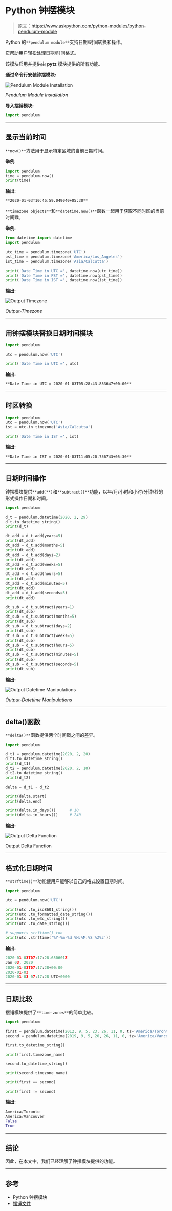 # Python 钟摆模块

> 原文：<https://www.askpython.com/python-modules/python-pendulum-module>

Python 的`**pendulum module**`支持日期/时间转换和操作。

它帮助用户轻松处理日期/时间格式。

该模块启用并提供由 **pytz** 模块提供的所有功能。

**通过命令行安装钟摆模块:**

![Pendulum Module Installation](img/8604ed3831e5d3cfb151f5ab68ae713a.png)

*Pendulum Module Installation*

**导入摆锤模块:**

```py
import pendulum
```

* * *

## 显示当前时间

`**now()**`方法用于显示特定区域的当前日期时间。

**举例**:

```py
import pendulum
time = pendulum.now()  
print(time)

```

**输出:**

`**2020-01-03T10:46:59.049040+05:30**`

`**timezone objects**`和`**datetime.now()**`函数一起用于获取不同时区的当前时间戳。

**举例:**

```py
from datetime import datetime
import pendulum

utc_time = pendulum.timezone('UTC')
pst_time = pendulum.timezone('America/Los_Angeles')
ist_time = pendulum.timezone('Asia/Calcutta')

print('Date Time in UTC =', datetime.now(utc_time))
print('Date Time in PST =', datetime.now(pst_time))
print('Date Time in IST =', datetime.now(ist_time))

```

**输出:**

![Output Timezone](img/b6f92d87a3befaa1ca3c58fd20706322.png)

*Output-Timezone*

* * *

## 用钟摆模块替换日期时间模块

```py
import pendulum

utc = pendulum.now('UTC')

print('Date Time in UTC =', utc)

```

**输出:**

`**Date Time in UTC = 2020-01-03T05:28:43.853647+00:00**`

* * *

## 时区转换

```py
import pendulum
utc = pendulum.now('UTC')
ist = utc.in_timezone('Asia/Calcutta')

print('Date Time in IST =', ist)

```

**输出:**

`**Date Time in IST = 2020-01-03T11:05:20.756743+05:30**` 

* * *

## 日期时间操作

钟摆模块提供`**add(**)`和`**subtract()**`功能，以年/月/小时和小时/分钟/秒的形式操作日期和时间。

```py
import pendulum

d_t = pendulum.datetime(2020, 2, 29)
d_t.to_datetime_string()
print(d_t)

dt_add = d_t.add(years=5)
print(dt_add)
dt_add = d_t.add(months=5)
print(dt_add)
dt_add = d_t.add(days=2)
print(dt_add)
dt_add = d_t.add(weeks=5)
print(dt_add)
dt_add = d_t.add(hours=5)
print(dt_add)
dt_add = d_t.add(minutes=5)
print(dt_add)
dt_add = d_t.add(seconds=5)
print(dt_add)

dt_sub = d_t.subtract(years=1)
print(dt_sub)
dt_sub = d_t.subtract(months=5)
print(dt_sub)
dt_sub = d_t.subtract(days=2)
print(dt_sub)
dt_sub = d_t.subtract(weeks=5)
print(dt_sub)
dt_sub = d_t.subtract(hours=5)
print(dt_sub)
dt_sub = d_t.subtract(minutes=5)
print(dt_sub)
dt_sub = d_t.subtract(seconds=5)
print(dt_sub)

```

**输出:**

![Output Datetime Manipulations](img/00e8984d5c1541d3eea04fb943917d91.png)

*Output-Datetime Manipulations*

* * *

## delta()函数

`**delta()**`函数提供两个时间戳之间的差异。

```py
import pendulum

d_t1 = pendulum.datetime(2020, 2, 20)
d_t1.to_datetime_string()
print(d_t1)
d_t2 = pendulum.datetime(2020, 2, 10)
d_t2.to_datetime_string()
print(d_t2)

delta = d_t1 - d_t2

print(delta.start)  
print(delta.end)   

print(delta.in_days())      # 10
print(delta.in_hours())     # 240

```

**输出:**

![Output Delta Function](img/fc1da5b2835a229eb4aac889fadcc680.png)

Output Delta Function

* * *

## 格式化日期时间

`**strftime()**`功能使用户能够以自己的格式设置日期时间。

```py
import pendulum

utc = pendulum.now('UTC')

print(utc .to_iso8601_string())
print(utc .to_formatted_date_string())
print(utc .to_w3c_string())
print(utc .to_date_string())

# supports strftime() too
print(utc .strftime('%Y-%m-%d %H:%M:%S %Z%z'))

```

**输出:**

```py
2020-01-03T07:17:28.650601Z
Jan 03, 2020
2020-01-03T07:17:28+00:00
2020-01-03
2020-01-03 07:17:28 UTC+0000
```

* * *

## 日期比较

摆锤模块提供了`**time-zones**`的简单比较。

```py
import pendulum

first = pendulum.datetime(2012, 9, 5, 23, 26, 11, 0, tz='America/Toronto')
second = pendulum.datetime(2019, 9, 5, 20, 26, 11, 0, tz='America/Vancouver')

first.to_datetime_string()

print(first.timezone_name)

second.to_datetime_string()

print(second.timezone_name)

print(first == second)

print(first != second)

```

**输出:**

```py
America/Toronto
America/Vancouver
False
True
```

* * *

## 结论

因此，在本文中，我们已经理解了钟摆模块提供的功能。

* * *

## 参考

*   Python 钟摆模块
*   [摆锤文件](https://pendulum.eustace.io/docs/)